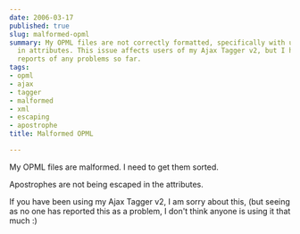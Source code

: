 ```yaml
---
date: 2006-03-17
published: true
slug: malformed-opml
summary: My OPML files are not correctly formatted, specifically with unescaped apostrophes
  in attributes. This issue affects users of my Ajax Tagger v2, but I haven't received
  reports of any problems so far.
tags:
- opml
- ajax
- tagger
- malformed
- xml
- escaping
- apostrophe
title: Malformed OPML

---
```

My OPML files are malformed.  I need to get them sorted.<p />Apostrophes are not being escaped in the attributes.<p />If you have been using my Ajax Tagger v2, I am sorry about this, (but seeing as no one has reported this as a problem, I don't think anyone is using it that much :)<p />

